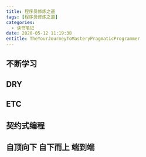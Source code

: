 ```yaml
---
title: 程序员修炼之道
tags: [程序员修炼之道]
categories:
  - 读书笔记
date: 2020-05-12 11:19:38
entitle: TheYourJourneyToMasteryPragmaticProgrammer
---
```


<!--more-->

## 不断学习

## DRY

## ETC

## 契约式编程


## 自顶向下 自下而上 端到端
